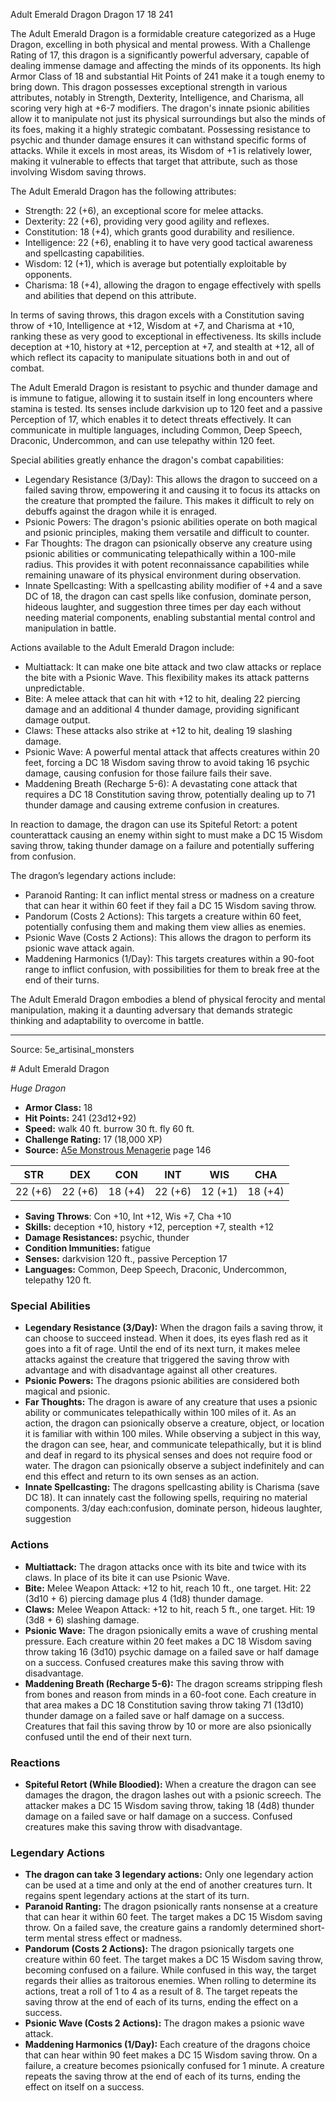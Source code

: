 <MonsterName/>Adult Emerald Dragon</MonsterName>
<CreatureType/>Dragon</CreatureType>
<CR/>17</CR>
<AC/>18</AC>
<HP/>241</HP>
<summary>The Adult Emerald Dragon is a formidable creature categorized as a Huge Dragon, excelling in both physical and mental prowess. With a Challenge Rating of 17, this dragon is a significantly powerful adversary, capable of dealing immense damage and affecting the minds of its opponents. Its high Armor Class of 18 and substantial Hit Points of 241 make it a tough enemy to bring down. This dragon possesses exceptional strength in various attributes, notably in Strength, Dexterity, Intelligence, and Charisma, all scoring very high at +6-7 modifiers. The dragon's innate psionic abilities allow it to manipulate not just its physical surroundings but also the minds of its foes, making it a highly strategic combatant. Possessing resistance to psychic and thunder damage ensures it can withstand specific forms of attacks. While it excels in most areas, its Wisdom of +1 is relatively lower, making it vulnerable to effects that target that attribute, such as those involving Wisdom saving throws.</summary>

<detail>

The Adult Emerald Dragon has the following attributes:
- Strength: 22 (+6), an exceptional score for melee attacks.
- Dexterity: 22 (+6), providing very good agility and reflexes.
- Constitution: 18 (+4), which grants good durability and resilience.
- Intelligence: 22 (+6), enabling it to have very good tactical awareness and spellcasting capabilities.
- Wisdom: 12 (+1), which is average but potentially exploitable by opponents.
- Charisma: 18 (+4), allowing the dragon to engage effectively with spells and abilities that depend on this attribute.

In terms of saving throws, this dragon excels with a Constitution saving throw of +10, Intelligence at +12, Wisdom at +7, and Charisma at +10, ranking these as very good to exceptional in effectiveness. Its skills include deception at +10, history at +12, perception at +7, and stealth at +12, all of which reflect its capacity to manipulate situations both in and out of combat.

The Adult Emerald Dragon is resistant to psychic and thunder damage and is immune to fatigue, allowing it to sustain itself in long encounters where stamina is tested. Its senses include darkvision up to 120 feet and a passive Perception of 17, which enables it to detect threats effectively. It can communicate in multiple languages, including Common, Deep Speech, Draconic, Undercommon, and can use telepathy within 120 feet.

Special abilities greatly enhance the dragon's combat capabilities:
- Legendary Resistance (3/Day): This allows the dragon to succeed on a failed saving throw, empowering it and causing it to focus its attacks on the creature that prompted the failure. This makes it difficult to rely on debuffs against the dragon while it is enraged.
- Psionic Powers: The dragon's psionic abilities operate on both magical and psionic principles, making them versatile and difficult to counter.
- Far Thoughts: The dragon can psionically observe any creature using psionic abilities or communicating telepathically within a 100-mile radius. This provides it with potent reconnaissance capabilities while remaining unaware of its physical environment during observation.
- Innate Spellcasting: With a spellcasting ability modifier of +4 and a save DC of 18, the dragon can cast spells like confusion, dominate person, hideous laughter, and suggestion three times per day each without needing material components, enabling substantial mental control and manipulation in battle.

Actions available to the Adult Emerald Dragon include:
- Multiattack: It can make one bite attack and two claw attacks or replace the bite with a Psionic Wave. This flexibility makes its attack patterns unpredictable.
- Bite: A melee attack that can hit with +12 to hit, dealing 22 piercing damage and an additional 4 thunder damage, providing significant damage output.
- Claws: These attacks also strike at +12 to hit, dealing 19 slashing damage.
- Psionic Wave: A powerful mental attack that affects creatures within 20 feet, forcing a DC 18 Wisdom saving throw to avoid taking 16 psychic damage, causing confusion for those failure fails their save.
- Maddening Breath (Recharge 5-6): A devastating cone attack that requires a DC 18 Constitution saving throw, potentially dealing up to 71 thunder damage and causing extreme confusion in creatures.

In reaction to damage, the dragon can use its Spiteful Retort: a potent counterattack causing an enemy within sight to must make a DC 15 Wisdom saving throw, taking thunder damage on a failure and potentially suffering from confusion.

The dragon’s legendary actions include:
- Paranoid Ranting: It can inflict mental stress or madness on a creature that can hear it within 60 feet if they fail a DC 15 Wisdom saving throw.
- Pandorum (Costs 2 Actions): This targets a creature within 60 feet, potentially confusing them and making them view allies as enemies.
- Psionic Wave (Costs 2 Actions): This allows the dragon to perform its psionic wave attack again.
- Maddening Harmonics (1/Day): This targets creatures within a 90-foot range to inflict confusion, with possibilities for them to break free at the end of their turns.

The Adult Emerald Dragon embodies a blend of physical ferocity and mental manipulation, making it a daunting adversary that demands strategic thinking and adaptability to overcome in battle.</detail>



---

Source: 5e_artisinal_monsters

<statblock>
# Adult Emerald Dragon

*Huge* *Dragon*

- **Armor Class:** 18
- **Hit Points:** 241 (23d12+92)
- **Speed:** walk 40 ft. burrow 30 ft. fly 60 ft.
- **Challenge Rating:** 17 (18,000 XP)
- **Source:** [A5e Monstrous Menagerie](https://enpublishingrpg.com/products/level-up-monstrous-menagerie-a5e) page 146

| STR | DEX | CON | INT | WIS | CHA |
| --- | --- | --- | --- | --- | --- |
| 22 (+6) | 22 (+6) | 18 (+4) | 22 (+6) | 12 (+1) | 18 (+4) |

- **Saving Throws**: Con +10, Int +12, Wis +7, Cha +10
- **Skills:** deception +10, history +12, perception +7, stealth +12
- **Damage Resistances:** psychic, thunder
- **Condition Immunities:** fatigue
- **Senses:** darkvision 120 ft., passive Perception 17
- **Languages:** Common, Deep Speech, Draconic, Undercommon, telepathy 120 ft.

### Special Abilities

- **Legendary Resistance (3/Day):** When the dragon fails a saving throw, it can choose to succeed instead. When it does, its eyes flash red as it goes into a fit of rage. Until the end of its next turn, it makes melee attacks against the creature that triggered the saving throw with advantage and with disadvantage against all other creatures.
- **Psionic Powers:** The dragons psionic abilities are considered both magical and psionic.
- **Far Thoughts:** The dragon is aware of any creature that uses a psionic ability or communicates telepathically within 100 miles of it. As an action, the dragon can psionically observe a creature, object, or location it is familiar with within 100 miles. While observing a subject in this way, the dragon can see, hear, and communicate telepathically, but it is blind and deaf in regard to its physical senses and does not require food or water. The dragon can psionically observe a subject indefinitely and can end this effect and return to its own senses as an action.
- **Innate Spellcasting:** The dragons spellcasting ability is Charisma (save DC 18). It can innately cast the following spells, requiring no material components. 3/day each:confusion, dominate person, hideous laughter, suggestion

### Actions

- **Multiattack:** The dragon attacks once with its bite and twice with its claws. In place of its bite  it can use Psionic Wave.
- **Bite:** Melee Weapon Attack: +12 to hit, reach 10 ft., one target. Hit: 22 (3d10 + 6) piercing damage plus 4 (1d8) thunder damage.
- **Claws:** Melee Weapon Attack: +12 to hit, reach 5 ft., one target. Hit: 19 (3d8 + 6) slashing damage.
- **Psionic Wave:** The dragon psionically emits a wave of crushing mental pressure. Each creature within 20 feet makes a DC 18 Wisdom saving throw  taking 16 (3d10) psychic damage on a failed save or half damage on a success. Confused creatures make this saving throw with disadvantage.
- **Maddening Breath (Recharge 5-6):** The dragon screams  stripping flesh from bones and reason from minds in a 60-foot cone. Each creature in that area makes a DC 18 Constitution saving throw  taking 71 (13d10) thunder damage on a failed save or half damage on a success. Creatures that fail this saving throw by 10 or more are also psionically confused until the end of their next turn.

### Reactions

- **Spiteful Retort (While Bloodied):** When a creature the dragon can see damages the dragon, the dragon lashes out with a psionic screech. The attacker makes a DC 15 Wisdom saving throw, taking 18 (4d8) thunder damage on a failed save or half damage on a success. Confused creatures make this saving throw with disadvantage.



### Legendary Actions

- **The dragon can take 3 legendary actions:** Only one legendary action can be used at a time and only at the end of another creatures turn. It regains spent legendary actions at the start of its turn.
- **Paranoid Ranting:** The dragon psionically rants nonsense at a creature that can hear it within 60 feet. The target makes a DC 15 Wisdom saving throw. On a failed save, the creature gains a randomly determined short-term mental stress effect or madness.
- **Pandorum (Costs 2 Actions):** The dragon psionically targets one creature within 60 feet. The target makes a DC 15 Wisdom saving throw, becoming confused on a failure. While confused in this way, the target regards their allies as traitorous enemies. When rolling to determine its actions, treat a roll of 1 to 4 as a result of 8. The target repeats the saving throw at the end of each of its turns, ending the effect on a success.
- **Psionic Wave (Costs 2 Actions):** The dragon makes a psionic wave attack.
- **Maddening Harmonics (1/Day):** Each creature of the dragons choice that can hear within 90 feet makes a DC 15 Wisdom saving throw. On a failure, a creature becomes psionically confused for 1 minute. A creature repeats the saving throw at the end of each of its turns, ending the effect on itself on a success.
</statblock>


